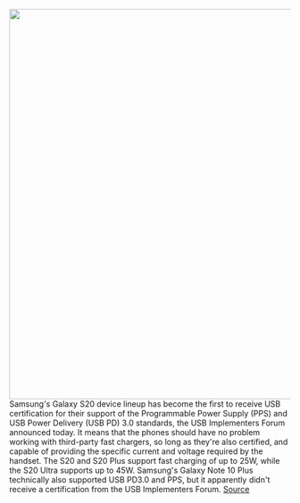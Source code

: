 <img src='https://cdn.vox-cdn.com/thumbor/ktJBosLkdFnsiYtWH2SI502BywU=/0x0:2040x1360/1200x800/filters:focal(857x517:1183x843)/cdn.vox-cdn.com/uploads/chorus_image/image/66370225/vpavic_200206_3899_still_0004.0.jpg' width='700px' /><br/>
Samsung's Galaxy S20 device lineup has become the first to receive USB certification for their support of the Programmable Power Supply (PPS) and USB Power Delivery (USB PD) 3.0 standards, the USB Implementers Forum announced today. It means that the phones should have no problem working with third-party fast chargers, so long as they're also certified, and capable of providing the specific current and voltage required by the handset. The S20 and S20 Plus support fast charging of up to 25W, while the S20 Ultra supports up to 45W. Samsung's Galaxy Note 10 Plus technically also supported USB PD3.0 and PPS, but it apparently didn't receive a certification from the USB Implementers Forum.
<a href='https://www.theverge.com/2020/2/25/21152462/samsung-galaxy-s20-fast-charger-certified-usb-implimenters-forum'> Source <a/>